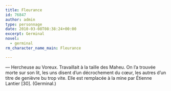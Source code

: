 ```yaml
---
title: Fleurance
id: 76847
author: admin
type: personnage
date: 2010-03-08T08:38:24+00:00
excerpt: Germinal
novel:
  - germinal
rm_character_name_main: Fleurance

---
```

— Hercheuse au Voreux. Travaillait à la taille des Maheu. On l&rsquo;a trouvée morte sur son lit, les uns disent d&rsquo;un décrochement du cœur, les autres d&rsquo;un titre de genièvre bu trop vite. Elle est remplacée à la mine par Étienne Lantier [30]. (Germinal.)